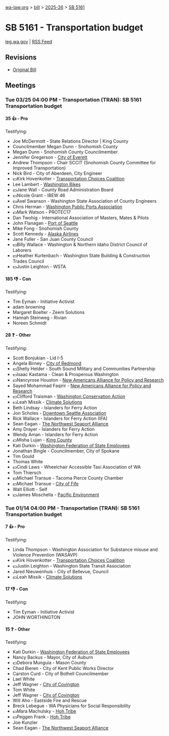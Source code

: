 [wa-law.org](/) > [bill](/bill/) > [2025-26](/bill/2025-26/) > [SB 5161](/bill/2025-26/sb/5161/)

# SB 5161 - Transportation budget
[leg.wa.gov](https://app.leg.wa.gov/billsummary?BillNumber=5161&Year=2025&Initiative=false) | [RSS Feed](./rss.xml)

## Revisions
* [Original Bill](1/)

## Meetings
### Tue 03/25 04:00 PM - Transportation (TRAN): SB 5161 Transportation budget
#### 35 👍 - Pro
Testifying:
* Joe McDermott - State Relations Director | King County
* Councilmember Megan Dunn - Snohomish County
* Megan Dunn - Snohomish County Councilmember
* Jennifer Gregerson - [City of Everett](/org/city_of_everett/)
* Andrew Thompson - Chair SCCIT (Snohomish County Committee for Improved Transportation)
* Nick Bird - City of Aberdeen, City Engineer
* 💵Kirk Hovenkotter - [Transportation Choices Coalition](/org/transportation_choices_coalition/)
* Lee Lambert - [Washington Bikes](/org/washington_bikes/)
* 💵Jane Wall - County Road Administration Board
* 💵Nicole Grant - IBEW 46
* 💵Axel Swanson - Washington State Association of County Engineers
* Chris Herman - [Washington Public Ports Association](/org/washington_public_ports_association/)
* 💵Mark Watson - PROTEC17
* Dan Twohig - International Association of Masters, Mates & Pilots
* John Flanagan - [Port of Seattle](/org/port_of_seattle/)
* Mike Fong - Snohomish County
* Scott Kennedy - [Alaska Airlines](/org/alaska_airlines/)
* Jane Fuller - San Juan County Council
* 💵Billy Wallace - Washington & Northern Idaho District Council of Laborers
* 💵Heather Kurtenbach - Washington State Building & Construction Trades Council
* 💵Justin Leighton - WSTA

#### 185 👎 - Con
Testifying:
* Tim Eyman - Initiative Activist
* adam browning
* Margaret Boelter - Zeem Solutions
* Hannah Steinweg - Rivian
* Noreen Schmidt

#### 28 ❓ - Other
Testifying:
* Scott Bonjukian - Lid I-5
* Angela Birney - [City of Redmond](/org/city_of_redmond/)
* 💵Shelly Helder - South Sound Military and Communities Partnership
* 💵Isaac Kastama - Clean & Prosperous Washington
* 💵Nancyrose Houston - [New Americans Alliance for Policy and Research](/org/new_americans_alliance_for_policy_and_research/)
* Sayed Mohammad Faqirir - [New Americans Alliance for Policy and Research](/org/new_americans_alliance_for_policy_and_research/)
* 💵Clifford Traisman - [Washington Conservation Action](/org/washington_conservation_action/)
* 💵Leah Missik - [Climate Solutions](/org/climate_solutions/)
* Beth Lindsay - Islanders for Ferry Action
* Jon Scholes - [Downtown Seattle Association](/org/downtown_seattle_association/)
* Rick Wallace - Islanders for Ferry Action (IFA)
* Sean Eagan - [The Northwest Seaport Alliance](/org/the_northwest_seaport_alliance/)
* Amy Drayer - Islanders for Ferry Action
* Wendy Aman - Islanders for Ferry Action
* 💵Misha Lujan - [King County](/org/king_county/)
* Kati Durkin - [Washington Federation of State Employees](/org/washington_federation_of_state_employees/)
* Jonathan Bingle - Councilmember, City of Spokane
* Tim Gould
* Thomas White
* 💵Cindi Laws - Wheelchair Accessible Taxi Association of WA
* Tom Thiersch
* 💵Michael Transue - Tacoma Pierce County Chamber
* 💵Michael Transue - [City of Fife](/org/city_of_fife/)
* Walt Elliott - Self
* 💵James Moschella - [Pacific Environment](/org/pacific_environment/)

### Tue 01/14 04:00 PM - Transportation (TRAN): SB 5161 Transportation budget
#### 7 👍 - Pro
Testifying:
* Linda Thompson - Washington Association for Substance misuse and Violence Prevention (WASAVP)
* 💵Kirk Hovenkotter - [Transportation Choices Coalition](/org/transportation_choices_coalition/)
* 💵Justin Leighton - Washington State Transit Association
* Jared Nieuwenhuis - City of Bellevue, Council
* 💵Leah Missik - [Climate Solutions](/org/climate_solutions/)

#### 17 👎 - Con
Testifying:
* Tim Eyman - Initiative Activist
* JOHN WORTHINGTON

#### 15 ❓ - Other
Testifying:
* Kati Durkin - [Washington Federation of State Employees](/org/washington_federation_of_state_employees/)
* Nancy Backus - Mayor, City of Auburn
* 💵Debora Munguia - Mason County
* Chad Bieren - City of Kent Public Works Director
* Carston Curd - City of Bothell Councilmember
* Lael White
* Jeff Wagner - [City of Covington](/org/city_of_covington/)
* Tom White
* Jeff Wagner - [City of Covington](/org/city_of_covington/)
* Will Aho - Eastside Fire and Rescue
* Breck Lebegue - WA Physicians for Social Responsibility
* 💵Mara Machulsky - [Hoh Tribe](/org/hoh_tribe/)
* 💵Peggen Frank - [Hoh Tribe](/org/hoh_tribe/)
* Joe Kunzler
* Sean Eagan - [The Northwest Seaport Alliance](/org/the_northwest_seaport_alliance/)
